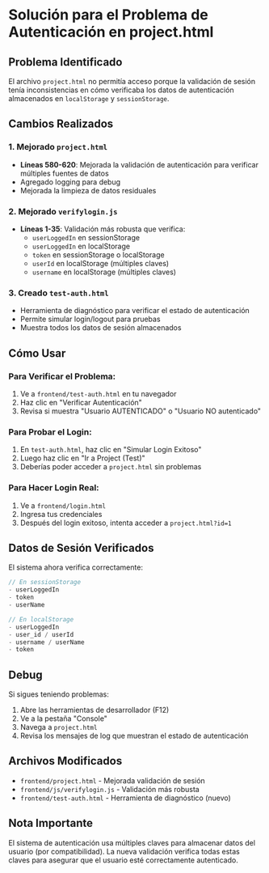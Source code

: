 # Solución para el Problema de Autenticación en project.html

## Problema Identificado

El archivo `project.html` no permitía acceso porque la validación de sesión tenía inconsistencias en cómo verificaba los datos de autenticación almacenados en `localStorage` y `sessionStorage`.

## Cambios Realizados

### 1. Mejorado `project.html`
- **Líneas 580-620**: Mejorada la validación de autenticación para verificar múltiples fuentes de datos
- Agregado logging para debug
- Mejorada la limpieza de datos residuales

### 2. Mejorado `verifylogin.js`
- **Líneas 1-35**: Validación más robusta que verifica:
  - `userLoggedIn` en sessionStorage
  - `userLoggedIn` en localStorage  
  - `token` en sessionStorage o localStorage
  - `userId` en localStorage (múltiples claves)
  - `username` en localStorage (múltiples claves)

### 3. Creado `test-auth.html`
- Herramienta de diagnóstico para verificar el estado de autenticación
- Permite simular login/logout para pruebas
- Muestra todos los datos de sesión almacenados

## Cómo Usar

### Para Verificar el Problema:
1. Ve a `frontend/test-auth.html` en tu navegador
2. Haz clic en "Verificar Autenticación"
3. Revisa si muestra "Usuario AUTENTICADO" o "Usuario NO autenticado"

### Para Probar el Login:
1. En `test-auth.html`, haz clic en "Simular Login Exitoso"
2. Luego haz clic en "Ir a Project (Test)"
3. Deberías poder acceder a `project.html` sin problemas

### Para Hacer Login Real:
1. Ve a `frontend/login.html`
2. Ingresa tus credenciales
3. Después del login exitoso, intenta acceder a `project.html?id=1`

## Datos de Sesión Verificados

El sistema ahora verifica correctamente:

```javascript
// En sessionStorage
- userLoggedIn
- token
- userName

// En localStorage  
- userLoggedIn
- user_id / userId
- username / userName
- token
```

## Debug

Si sigues teniendo problemas:

1. Abre las herramientas de desarrollador (F12)
2. Ve a la pestaña "Console"
3. Navega a `project.html`
4. Revisa los mensajes de log que muestran el estado de autenticación

## Archivos Modificados

- `frontend/project.html` - Mejorada validación de sesión
- `frontend/js/verifylogin.js` - Validación más robusta
- `frontend/test-auth.html` - Herramienta de diagnóstico (nuevo)

## Nota Importante

El sistema de autenticación usa múltiples claves para almacenar datos del usuario (por compatibilidad). La nueva validación verifica todas estas claves para asegurar que el usuario esté correctamente autenticado. 